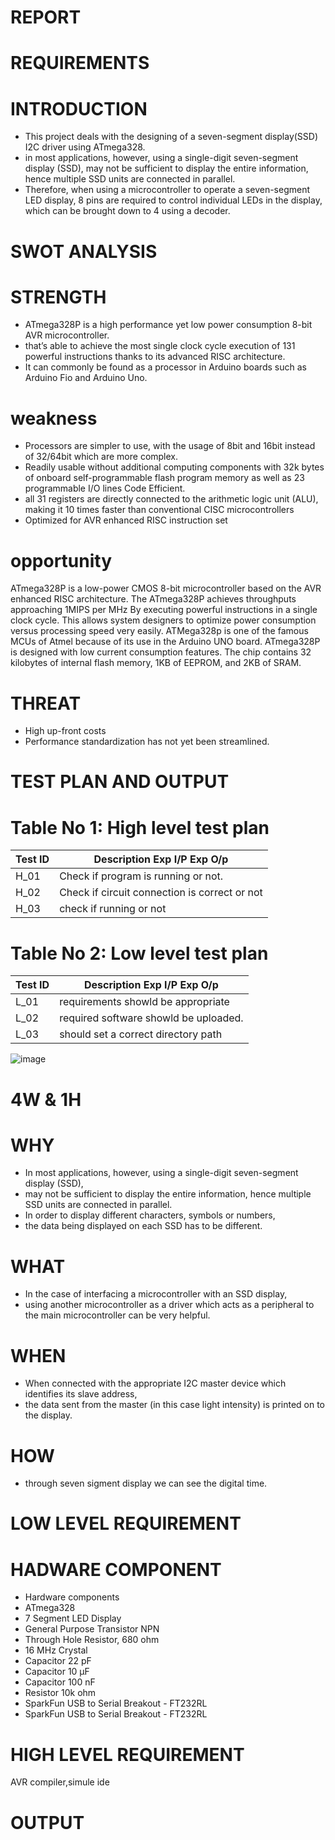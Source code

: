 # REPORT #


# REQUIREMENTS #


# INTRODUCTION #
- This project deals with the designing of a seven-segment display(SSD) I2C driver using ATmega328.
- in most applications, however, using a single-digit seven-segment display (SSD), may not be sufficient to display the entire information, hence multiple SSD units are         connected in parallel.
- Therefore, when using a microcontroller to operate a seven-segment LED display, 8 pins are required to control individual LEDs in the display, which can be brought down to   4 using a decoder.

# SWOT ANALYSIS #

# STRENGTH #
-  ATmega328P is a high performance yet low power consumption 8-bit AVR microcontroller.
-  that’s able to achieve the most single clock cycle execution of 131 powerful instructions thanks to its advanced RISC architecture.
-  It can commonly be found as a processor in Arduino boards such as Arduino Fio and Arduino Uno.

# weakness #
- Processors are simpler to use, with the usage of 8bit and 16bit instead of 32/64bit which are more complex.
- Readily usable without additional computing components with 32k bytes of onboard self-programmable flash program memory as well as 23 programmable I/O lines Code Efficient.
-  all 31 registers are directly connected to the arithmetic logic unit (ALU), making it 10 times faster than conventional CISC microcontrollers
- Optimized for AVR enhanced RISC instruction set

# opportunity #
ATmega328P is a low-power CMOS 8-bit microcontroller based on the AVR enhanced RISC architecture. The ATmega328P achieves throughputs approaching 1MIPS per MHz By executing powerful instructions in a single clock cycle. This allows system designers to optimize power consumption versus processing speed very easily. ATMega328p is one of the famous MCUs of Atmel because of its use in the Arduino UNO board. ATmega328P is designed with low current consumption features. The chip contains 32 kilobytes of internal flash memory, 1KB of EEPROM, and 2KB of SRAM.
# THREAT # 
- High up-front costs
- Performance standardization has not yet been streamlined.


# TEST PLAN AND OUTPUT #


# Table No 1: High level test plan

|Test ID |	Description	Exp I/P	Exp O/p |
|------- |  --------------------------- |
| H_01 | Check if program is running or not.|
| H_02 | Check if circuit connection is correct or not |
| H_03 | check if running or not |
# Table No 2: Low level test plan
|Test ID |	Description	Exp I/P	Exp O/p |
|------- | ---------------------------- |
|L_01 |	requirements showld be appropriate |
|L_02 |	required software showld be uploaded.|
|L_03	| should set a correct directory path |


![image](https://user-images.githubusercontent.com/94300992/144233365-e31d3580-19d6-4609-a732-9f8d5f9b5827.png)







# 4W & 1H #
# WHY #
- In most applications, however, using a single-digit seven-segment display (SSD),
-  may not be sufficient to display the entire information, hence multiple SSD units are connected in parallel.
-   In order to display different characters, symbols or numbers, 
-   the data being displayed on each SSD has to be different. 


# WHAT #
- In the case of interfacing a microcontroller with an SSD display,
- using another microcontroller as a driver which acts as a peripheral to the main microcontroller can be very helpful.

# WHEN #
-  When connected with the appropriate I2C master device which identifies its slave address, 
-  the data sent from the master (in this case light intensity) is printed on to the display.



# HOW #
- through seven sigment display we can see the digital time.

# LOW LEVEL REQUIREMENT
# HADWARE COMPONENT
- Hardware components
- ATmega328	
- 7 Segment LED Display
- General Purpose Transistor NPN	
- Through Hole Resistor, 680 ohm	
- 16 MHz Crystal	 
- Capacitor 22 pF	
- Capacitor 10 µF		
- Capacitor 100 nF	
- Resistor 10k ohm	
- SparkFun USB to Serial Breakout - FT232RL	
- SparkFun USB to Serial Breakout - FT232RL

# HIGH LEVEL REQUIREMENT
AVR compiler,simule ide



# OUTPUT #






